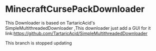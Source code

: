 # MinecraftCursePackDownloader
This Downloader is based on TartaricAcid's SimpleMultithreadedDownloader ,This downloader just add a GUI for it
link:https://github.com/TartaricAcid/SimpleMultithreadedDownloader

This branch is stopped updating

